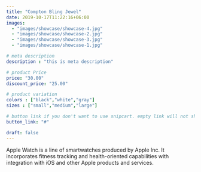 ```yaml
---
title: "Compton Bling Jewel"
date: 2019-10-17T11:22:16+06:00
images: 
  - "images/showcase/showcase-4.jpg"
  - "images/showcase/showcase-2.jpg"
  - "images/showcase/showcase-3.jpg"
  - "images/showcase/showcase-1.jpg"

# meta description
description : "this is meta description"

# product Price
price: "30.00"
discount_price: "25.00"

# product variation
colors : ["black","white","gray"]
sizes : ["small","medium","large"]

# button link if you don't want to use snipcart. empty link will not show button
button_link: "#"

draft: false
---
```


Apple Watch is a line of smartwatches produced by Apple Inc. It incorporates fitness tracking and health-oriented capabilities with integration with iOS and other Apple products and services.
